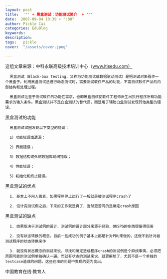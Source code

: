 ```yaml
---
layout: post  
title:  '"' + 黑盒测试：功能测试简介  + '"'
date:  2007-09-04 10:39 + ":00" 
author: Pickle Cai  
categories: EduBlog  
keywords: 
description:   
tags:	pickle   
cover:  "/assets/cover.jpeg"  

---  
```

    
这组文章来源：中科永联高级技术培训中心（www.itisedu.com）



      黑盒测试（Black-box Testing，又称为功能测试或数据驱动测试）是把测试对象看作一个黑盒子。利用黑盒测试法进行动态测试时，需要测试软件产品的功能，不需测试软件产品的内部结构和处理过程。

      黑盒测试注重于测试软件的功能性需求，也即黑盒测试使软件工程师派生出执行程序所有功能需求的输入条件。黑盒测试并不是白盒测试的替代品，而是用于辅助白盒测试发现其他类型的错误。



黑盒测试的功能      



      黑盒测试试图发现以下类型的错误：

      1）功能错误或遗漏；

      2）界面错误；

      3）数据结构或外部数据库访问错误；

      4）性能错误；

      5）初始化和终止错误。







黑盒测试的优点 





      1. 基本上不用人管着，如果程序停止运行了一般就是被测试程序crash了

      2. 设计完测试例之后，下来的工作就是爽了，当然更苦闷的是确定crash原因



黑盒测试的缺点



      1. 结果取决于测试例的设计，测试例的设计部分来源于经验，OUSPG的东西很值得借鉴

      2. 没有状态转换的概念，目前一些成功的例子基本上都是针对PDU来做的，还做不到针对被测试程序的状态转换来作

      3. 就没有状态概念的测试来说，寻找和确定造成程序crash的测试例是个麻烦事情，必须把周围可能的测试例单独确认一遍。而就有状态的测试来说，就更麻烦了，尤其不是一个单独的testcase造成的问题。这些在堆的问题中表现的更为突出。





		    
 中国教育在线·教育人


